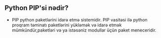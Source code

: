 ## Python PIP'si nədir?
- PIP python paketlərini idarə etmə sistemidir. PIP vasitəsi ilə python proqram təminatı paketlərini yükləmək və idarə etmək mümkündür,paketləri və ya istəsəniz modullar üçün paket meneceridir.